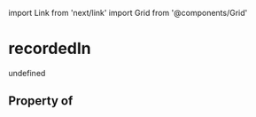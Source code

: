 import Link from 'next/link'
import Grid from '@components/Grid'

# recordedIn

undefined

## Property of



